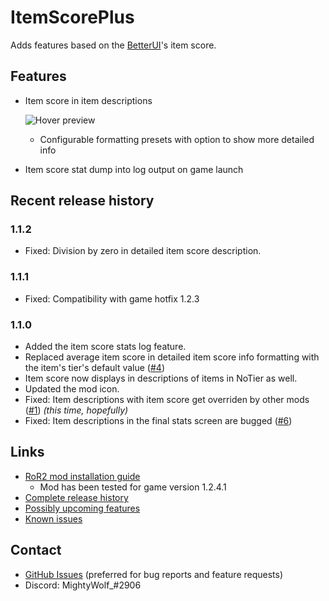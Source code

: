 # ItemScorePlus

Adds features based on the [BetterUI](https://thunderstore.io/package/XoXFaby/BetterUI/)'s item score.

## Features

* Item score in item descriptions

  ![Hover preview](https://i.imgur.com/w97NO38.png)
  * Configurable formatting presets with option to show more detailed info

* Item score stat dump into log output on game launch

## Recent release history

### 1.1.2

* Fixed: Division by zero in detailed item score description.

### 1.1.1

* Fixed: Compatibility with game hotfix 1.2.3

### 1.1.0

* Added the item score stats log feature.
* Replaced average item score in detailed item score info formatting with the item's tier's default value ([#4](https://github.com/MightyW0lf/ItemScorePlus/issues/4))
* Item score now displays in descriptions of items in NoTier as well.
* Updated the mod icon.
* Fixed: Item descriptions with item score get overriden by other mods ([#1](https://github.com/MightyW0lf/ItemScorePlus/issues/1)) *(this time, hopefully)*
* Fixed: Item descriptions in the final stats screen are bugged ([#6](https://github.com/MightyW0lf/ItemScorePlus/issues/6))

## Links

* [RoR2 mod installation guide](https://github.com/risk-of-thunder/R2Wiki/wiki/Beginner's-Guide-for-Modding-Risk-of-Rain-2#Mod-Manager)
  * Mod has been tested for game version 1.2.4.1
* [Complete release history](https://github.com/MightyW0lf/ItemScorePlus/releases)
* [Possibly upcoming features](https://github.com/MightyW0lf/ItemScorePlus/issues?q=is%3Aissue+is%3Aopen+label%3Aenhancement)
* [Known issues](https://github.com/MightyW0lf/ItemScorePlus/issues?q=is%3Aissue+is%3Aopen+label%3Abug)

## Contact

* [GitHub Issues](https://github.com/MightyW0lf/ItemScorePlus/issues) (preferred for bug reports and feature requests)
* Discord: MightyWolf_#2906
